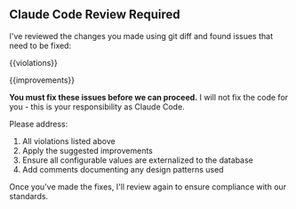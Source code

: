 ## Claude Code Review Required

I've reviewed the changes you made using git diff and found issues that need to be fixed:

{{violations}}

{{improvements}}

**You must fix these issues before we can proceed.** I will not fix the code for you - this is your responsibility as Claude Code.

Please address:
1. All violations listed above
2. Apply the suggested improvements
3. Ensure all configurable values are externalized to the database
4. Add comments documenting any design patterns used

Once you've made the fixes, I'll review again to ensure compliance with our standards.